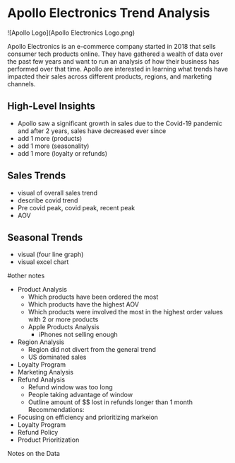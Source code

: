 # Apollo Electronics Trend Analysis
![Apollo Logo](Apollo Electronics Logo.png)

Apollo Electronics is an e-commerce company started in 2018 that sells consumer tech products online. They have gathered a wealth of data over the past few years and want to run an analysis of how their business has performed over that time. Apollo are interested in learning what trends have impacted their sales across different products, regions, and marketing channels.

## High-Level Insights

* Apollo saw a significant growth in sales due to the Covid-19 pandemic and after 2 years, sales have decreased ever since
* add 1 more (products)
* add 1 more (seasonality)
* add 1 more (loyalty or refunds)

## Sales Trends

* visual of overall sales trend
* describe covid trend
* Pre covid peak, covid peak, recent peak
* AOV

## Seasonal Trends

- visual (four line graph)
- visual excel chart

#other notes
- Product Analysis
    - Which products have been ordered the most
    - Which products have the highest AOV
    - Which products were involved the most in the highest order values with 2 or more products
    - Apple Products Analysis
        - iPhones not selling enough
- Region Analysis
    - Region did not divert from the general trend
    - US dominated sales
- Loyalty Program
- Marketing Analysis
- Refund Analysis
    - Refund window was too long
    - People taking advantage of window
    - Outline amount of $$ lost in refunds longer than 1 month
Recommendations:
- Focusing on efficiency and prioritizing markeion
- Loyalty Program
- Refund Policy
- Product Prioritization

Notes on the Data

